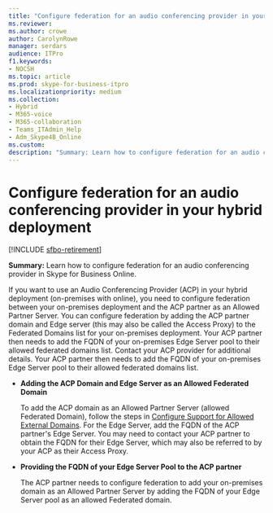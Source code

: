 ```yaml
---
title: "Configure federation for an audio conferencing provider in your hybrid deployment"
ms.reviewer: 
ms.author: crowe
author: CarolynRowe
manager: serdars
audience: ITPro
f1.keywords:
- NOCSH
ms.topic: article
ms.prod: skype-for-business-itpro
ms.localizationpriority: medium
ms.collection: 
- Hybrid 
- M365-voice
- M365-collaboration
- Teams_ITAdmin_Help
- Adm_Skype4B_Online
ms.custom:
description: "Summary: Learn how to configure federation for an audio conferencing provider in Skype for Business Online."
---
```


# Configure federation for an audio conferencing provider in your hybrid deployment

[!INCLUDE [sfbo-retirement](../../Hub/includes/sfbo-retirement.md)]


**Summary:** Learn how to configure federation for an audio conferencing provider in Skype for Business Online.

If you want to use an Audio Conferencing Provider (ACP) in your hybrid deployment (on-premises with online), you need to configure federation between your on-premises deployment and the ACP partner as an Allowed Partner Server. You can configure federation by adding the ACP partner domain and Edge server (this may also be called the Access Proxy) to the Federated Domains list for your on-premises deployment. Your ACP partner then needs to add the FQDN of your on-premises Edge Server pool to their allowed federated domains list. Contact your ACP provider for additional details. Your ACP partner then needs to add the FQDN of your on-premises Edge Server pool to their allowed federated domains list.

- **Adding the ACP Domain and Edge Server as an Allowed Federated Domain**

    To add the ACP domain as an Allowed Partner Server (allowed Federated Domain), follow the steps in [Configure Support for Allowed External Domains](/previous-versions/office/lync-server-2013/lync-server-2013-configure-support-for-allowed-external-domains). For the Edge Server, add the FQDN of the ACP partner's Edge Server. You may need to contact your ACP partner to obtain the FQDN for their Edge Server, which may also be referred to by your ACP as their Access Proxy.

- **Providing the FQDN of your Edge Server Pool to the ACP partner**

    The ACP partner needs to configure federation to add your on-premises domain as an Allowed Partner Server by adding the FQDN of your Edge Server pool as an allowed Federated domain.